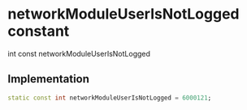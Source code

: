 


# networkModuleUserIsNotLogged constant







int const networkModuleUserIsNotLogged
  







## Implementation

```dart
static const int networkModuleUserIsNotLogged = 6000121;
```







